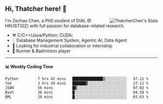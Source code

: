 ## Hi, Thatcher here! :wave:

<img align="right" src="https://github-readme-stats.vercel.app/api?username=thatcherchen&title_color=333&text_color=777" alt="ThatcherChen's Stats" >

I'm Zechao Chen, a PhD student of DIAL @ HKUST(GZ) with full passion for database-related research.

- :hammer_and_pick:  C/C++/Java/Python; CUDA;
- :bulb:  Database Management System, Agentic AI, Data Agent
- :telescope:  Looking for industrial collaboration or internship
- :seedling:  Runner & Badminton player

---

#### :bar_chart: Weekly Coding Time

<!--START_SECTION:waka-->

```txt
Python         7 hrs 42 mins   ██████████████▒░░░░░░░░░░   57.11 %
TeX            3 hrs 39 mins   ██████▓░░░░░░░░░░░░░░░░░░   27.11 %
JSON           56 mins         █▓░░░░░░░░░░░░░░░░░░░░░░░   07.02 %
Bash           36 mins         █░░░░░░░░░░░░░░░░░░░░░░░░   04.50 %
QML            29 mins         █░░░░░░░░░░░░░░░░░░░░░░░░   03.63 %
```

<!--END_SECTION:waka-->
